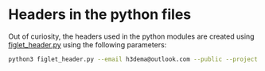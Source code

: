 # Headers in the python files

Out of curiosity, the headers used in the python modules are created using [figlet_header.py](https://github.com/h3dema/python_codes/blob/master/figlet_header.py) using the following parameters:

```bash
python3 figlet_header.py --email h3dema@outlook.com --public --project pix2pix
```